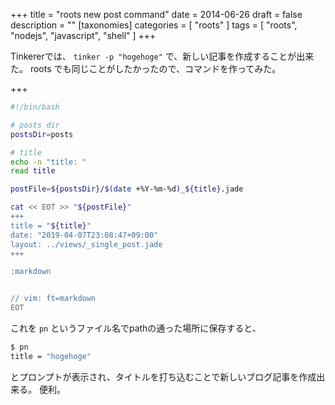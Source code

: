+++
title = "roots new post command"
date = 2014-06-26
draft = false
description = ""
[taxonomies]
categories = [ "roots" ]
tags = [ "roots", "nodejs", "javascript", "shell" ]
+++

Tinkererでは、 `tinker -p "hogehoge"` で、新しい記事を作成することが出来た。
roots でも同じことがしたかったので、コマンドを作ってみた。

+++

```sh
#!/bin/bash

# posts dir
postsDir=posts

# title
echo -n "title: "
read title

postFile=${postsDir}/$(date +%Y-%m-%d)_${title}.jade

cat << EOT >> "${postFile}"
+++
title = "${title}"
date: "2019-04-07T23:08:47+09:00"
layout: ../views/_single_post.jade
+++

:markdown


// vim: ft=markdown
EOT
```

これを `pn` というファイル名でpathの通った場所に保存すると、

```sh
$ pn
title = "hogehoge"
```

とプロンプトが表示され、タイトルを打ち込むことで新しいブログ記事を作成出来る。
便利。

